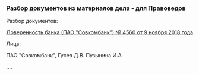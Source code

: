 ### Разбор документов из материалов дела - для Правоведов

Разбор документов:

[Доверенность банка (ПАО "Совкомбанк") № 4560 от 9 ноября 2018 года](./prav-rus-doc-doverennost-bank-sovcombank-rus-dov-lic1-20181109n04560/)

Лица: 

ПАО "Совкомбанк", 
Гусев Д.В.
Пузынина И.А.


....
